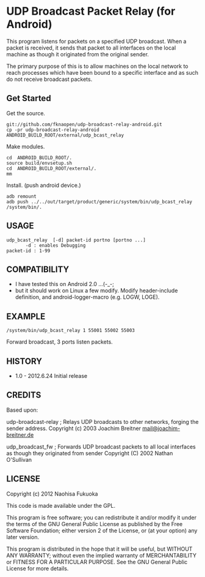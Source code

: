 UDP Broadcast Packet Relay (for Android)
=============================================================
This program listens for packets on a specified UDP broadcast.
When a packet is received, it sends that packet to all interfaces
on the local machine as though it originated from the original sender.

The primary purpose of this is to allow machines on the local network
to reach processes which have been bound to a specific interface
and as such do not receive broadcast packets.

Get Started
-------------------------------------------------------------
Get the source.

    git://github.com/fknaopen/udp-broadcast-relay-android.git
    cp -pr udp-broadcast-relay-android ANDROID_BUILD_ROOT/external/udp_bcast_relay

Make modules.

    cd  ANDROID_BUILD_ROOT/.
    source build/envsetup.sh
    cd  ANDROID_BUILD_ROOT/external/.
    mm

Install. (push android device.)

    adb remount
    adb push ../../out/target/product/generic/system/bin/udp_bcast_relay /system/bin/.
 

USAGE
-------------------------------------------------------------

    udp_bcast_relay  [-d] packet-id portno [portno ...]
           -d : enables Debugging
    packet-id : 1-99

COMPATIBILITY
-------------------------------------------------------------
- I have tested this on Android 2.0 ...(-_-;
- but it should work on Linux a few modify.
  Modify header-include definition,
  and android-logger-macro (e.g. LOGW, LOGE).

EXAMPLE
-------------------------------------------------------------
    /system/bin/udp_bcast_relay 1 55001 55002 55003
Forward broadcast, 3 ports listen packets.
 
HISTORY
-------------------------------------------------------------
- 1.0 - 2012.6.24 Initial release
 
CREDITS
-------------------------------------------------------------
Based upon:

udp-broadcast-relay ; Relays UDP broadcasts to other networks, forging
    the sender address.
  Copyright (c) 2003 Joachim Breitner <mail@joachim-breitner.de>

udp_broadcast_fw ; Forwards UDP broadcast packets to all local
    interfaces as though they originated from sender
  Copyright (C) 2002  Nathan O'Sullivan

LICENSE
-------------------------------------------------------------
Copyright (c) 2012 Naohisa Fukuoka

This code is made available under the GPL.

This program is free software; you can redistribute it and/or
modify it under the terms of the GNU General Public License
as published by the Free Software Foundation; either version 2
of the License, or (at your option) any later version.

This program is distributed in the hope that it will be useful,
but WITHOUT ANY WARRANTY; without even the implied warranty of
MERCHANTABILITY or FITNESS FOR A PARTICULAR PURPOSE.  See the
GNU General Public License for more details.
